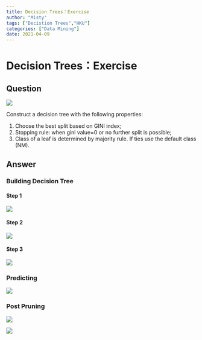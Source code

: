 ```yaml
---
title: Decision Trees：Exercise
author: "Misty"
tags: ["Decistion Trees","HKU"]
categories: ["Data Mining"]
date: 2021-04-09
---
```


# Decision Trees：Exercise

## Question

![](https://cdn.jsdelivr.net/gh/M1styDay/image_hosting@master/hugo_images/20210416115012.png)

Construct a decision tree with the following properties:
1. Choose the best split based on GINI index;
2. Stopping rule: when gini value=0 or no further split is possible;
3. Class of a leaf is determined by majority rule. If ties use the default class (NM).

## Answer

### Building Decision Tree

#### Step 1

![](https://cdn.jsdelivr.net/gh/M1styDay/image_hosting@master/hugo_images/20210416115233.png)

#### Step 2

![](https://cdn.jsdelivr.net/gh/M1styDay/image_hosting@master/hugo_images/20210416121533.png)


#### Step 3

![](https://cdn.jsdelivr.net/gh/M1styDay/image_hosting@master/hugo_images/20210416121556.png)



### Predicting

![](https://cdn.jsdelivr.net/gh/M1styDay/image_hosting@master/hugo_images/20210416121649.png)




### Post Pruning

![](https://cdn.jsdelivr.net/gh/M1styDay/image_hosting@master/hugo_images/20210416121731.png)

![](https://cdn.jsdelivr.net/gh/M1styDay/image_hosting@master/hugo_images/20210416121750.png)